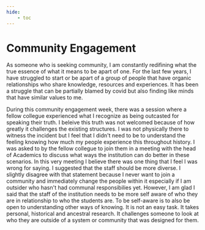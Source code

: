 ```yaml
---
hide:
    - toc
---
```


# Community Engagement

As someone who is seeking community, I am constantly redifining what the true essence of what it means to be apart of one. For the last few years, I have struggled to start or be apart of a group of people that have organic relationships who share knowledge, resources and experiences. It has been a struggle that can be partially blamed by covid but also finding like minds that have similar values to me. 

During this community engagement week, there was a session where a fellow collegue experienced what I recognize as being outcasted for speaking their truth. I beleive this truth was not welcomed because of how greatly it challenges the existing structures. I was not physically there to witness the incident but I feel that I didn't need to be to understand the feeling knowing how much my people experience this throughout history. I was asked to by the fellow collegue to join them in a meeting with the head of Academics to discuss what ways the institution can do better in these scenarios. In this very meeting I believe there was one thing that I feel I was wrong for saying. I suggested that the staff should be more diverse. I slightly disagree with that statement because I never want to join a community and immediately change the people within it especially if I am outsider who hasn't had communal responsibilies yet. However, I am glad I said that the staff of the institution needs to be more self aware of who they are in relationship to who the students are. To be self-aware is to also be open to understanding other ways of knowing. It is not an easy task. It takes personal, historical and ancestral research. It challenges someone to look at who they are outside of a system or community that was designed for them. 


